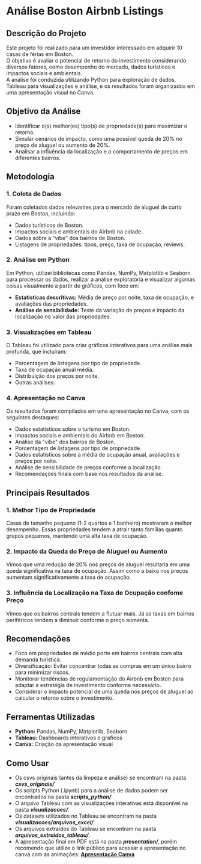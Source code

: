 # Análise Boston Airbnb Listings

## Descrição do Projeto
Este projeto foi realizado para um investidor interessado em adquirir 10 casas de férias em Boston. <br>O objetivo é avaliar o potencial de retorno do investimento considerando diversos fatores, como desempenho do mercado, dados turísticos e impactos sociais e ambientais. 
<br>A análise foi conduzida utilizando Python para exploração de dados, Tableau para visualizações e análise, e os resultados foram organizados em uma apresentação visual no Canva.

## Objetivo da Análise
* Identificar o(s) melhor(es) tipo(s) de propriedade(s) para maximizar o retorno.
* Simular cenários de impacto, como uma possível queda de 20% no preço de aluguel ou aumento de 20%.
* Analisar a influência da localização e o comportamento de preços em diferentes bairros.

## Metodologia
### 1. Coleta de Dados
   Foram coletados dados relevantes para o mercado de aluguel de curto prazo em Boston, incluindo:
   * Dados turísticos de Boston.
   * Impactos sociais e ambientais do Airbnb na cidade.
   * Dados sobre a "vibe" dos bairros de Boston.
   * Listagens de propriedades: tipos, preço, taxa de ocupação, reviews.

### 2. Análise em Python
   Em Python, utilizei bibliotecas como Pandas, NumPy, Matplotlib e Seaborn para processar os dados, realizar a análise exploratória e visualizar algumas coisas visualmente a partir de gráficos, com foco em:
   * **Estatísticas descritivas:** Média de preço por noite, taxa de ocupação, e avaliações das propriedades.
   * **Análise de sensibilidade:** Teste da variação de preços e impacto da localização no valor das propriedades.

### 3. Visualizações em Tableau
   O Tableau foi utilizado para criar gráficos interativos para uma análise mais profunda, que incluíram:
   * Porcentagem de listagens por tipo de propriedade.
   * Taxa de ocupação anual média.
   * Distribuição dos preços por noite.
   * Outras análises.

### 4. Apresentação no Canva
   Os resultados foram compilados em uma apresentação no Canva, com os seguintes destaques:
   * Dados estatísticos sobre o turismo em Boston.
   * Impactos sociais e ambientais do Airbnb em Boston.
   * Análise da "vibe" dos bairros de Boston.
   * Porcentagem de listagens por tipo de propriedade.
   * Dados estatísticos sobre a média de ocupação anual, avaliações e preços por noite.
   * Análise de sensibilidade de preços conforme a localização.
   * Recomendações finais com base nos resultados da análise.
   
## Principais Resultados
### 1. Melhor Tipo de Propriedade
   Casas de tamanho pequeno (1-2 quartos e 1 banheiro) mostraram o melhor desempenho. Essas propriedades tendem a atrair tanto famílias quanto grupos pequenos, mantendo uma alta taxa de ocupação.

### 2. Impacto da Queda do Preço de Aluguel ou Aumento
   Vimos que uma redução de 20% nos preços de aluguel resultaria em uma queda significativa na taxa de ocupação. Assim como a baixa nos preços aumentam significativamente a taxa de ocupação.

### 3. Influência da Localização na Taxa de Ocupação confome Preço
   Vimos que os bairros centrais tendem a flutuar mais. Já as taxas em bairros periféricos tendem a diminuir conforme o preço aumenta.

## Recomendações
* Foco em propriedades de médio porte em bairros centrais com alta demanda turística.
* Diversificação: Evitar concentrar todas as compras em um único bairro para minimizar riscos.
* Monitorar tendências de regulamentação do Airbnb em Boston para adaptar a estratégia de investimento conforme necessário.
* Considerar o impacto potencial de uma queda nos preços de aluguel ao calcular o retorno sobre o investimento.

## Ferramentas Utilizadas
   * **Python:** Pandas, NumPy, Matplotlib, Seaborn
   * **Tableau:** Dashboards interativos e gráficos
   * **Canva:** Criação da apresentação visual

## Como Usar
   * Os csvs originais (antes da limpeza e análise) se encontram na pasta ***csvs_originais/***
   * Os scripts Python (.ipynb) para a análise de dados podem ser encontrados na pasta ***scripts_python/***.
   * O arquivo Tableau com as visualizações interativas está disponível na pasta ***visualizacoes/***.
   * Os datasets utilizados no Tableau se encontram na pasta ***visualizacoes/arquivos_excel/***.
   * Os arquivos extraídos do Tableau se encontram na pasta ***arquivos_extraidos_tableau/***.
   * A apresentação final em PDF está na pasta ***presentation/***, porém recomendo que utilize o link público para acessar a apresentação no canva com as animações: **[Apresentação Canva](https://www.canva.com/design/DAGMgxWLc3U/C7I_6VQINjESNRvCB93ARA/view?utm_content=DAGMgxWLc3U&utm_campaign=designshare&utm_medium=link&utm_source=)**
